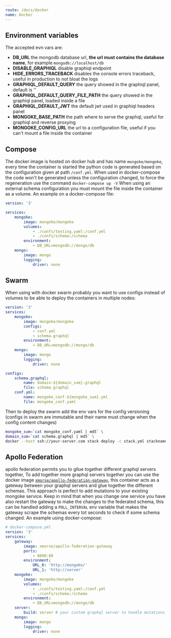 ```yaml
---
route: /docs/docker
name: Docker
---
```


## Environment variables

The accepted evn vars are:

-   **DB_URL** the mongodb database url, **the url must contains the database name**, for example `mongodb://localhost/db`
-   **DISABLE_GRAPHIQL** disable graphiql endpoint
-   **HIDE_ERRORS_TRACEBACK** disables the console errors traceback, useful in production to not bloat the logs
-   **GRAPHIQL_DEFAULT_QUERY** the query showed in the graphiql panel, default is ''
-   **GRAPHIQL_DEFAULT_QUERY_FILE_PATH** the query showed in the graphiql panel, loaded inside a file
-   **GRAPHIQL_DEFAULT_JWT** the default jwt used in graphiql headers panel
-   **MONGOKE_BASE_PATH** the path where to serve the graphql, useful for graphiql and reverse proxying
-   **MONGOKE_CONFIG_URL** the url to a configuration file, useful if you can't mount a file inside the container

## Compose

The docker image is hosted on docker hub and has name `mongoke/mongoke`, every time the container is started the python code is generated based on the configuration given at path `/conf.yml`.
When used in docker-compose the code won't be generated unless the configuration changed, to force the regeneration use the command `docker-compose up -V`
When using an external schema configuration you must mount the file inside the container as a volume.
An example on a docker-compose file:

```yml
version: '3'

services:
    mongoke:
        image: mongoke/mongoke
        volumes:
            - ./confs/testing.yaml:/conf.yml
            - ./confs/schema:/schema
        environment:
            - DB_URL=mongodb://mongo/db
    mongo:
        image: mongo
        logging:
            driver: none
```

## Swarm

When using with docker swarm probably you want to use configs instead of volumes to be able to deploy the containers in multiple nodes:

```yml
version: '3'
services:
    mongoke:
        image: mongoke/mongoke
        configs:
            - conf.yml
            - schema.graphql
        environment:
            - DB_URL=mongodb://mongo/db
    mongo:
        image: mongo
        logging:
            driver: none

configs:
    schema.graphql:
        name: domain-${domain_sum}.graphql
        file: schema.graphql
    conf.yml:
        name: mongoke_conf-${mongoke_sum}.yml
        file: mongoke_conf.yaml
```

Then to deploy the swarm add the env vars for the config versioning (configs in swarm are immutable and their name must change when the config content changes)

```sh
mongoke_sum=`cat mongoke_conf.yaml | md5` \
domain_sum=`cat schema.graphql | md5` \
docker --host ssh://your-server.com stack deploy -c stack.yml stackname
```

## Apollo Federation

apollo federation permits you to gllue together different graphql servers together,
To add together more graphql servers together you can use the docker image [`xmorse/apollo-federation-gateway`](https://github.com/remorses/apollo-federation-gateway), this container acts as a gateway between your graphql servers and glue together the different schemas.
This approach is perfect to add mutations to your existing mongoke service.
Keep in mind that when you change one service you have also restart the gateway to make the changes to the federated schema, this can be handled adding a `POLL_INTERVAL` env variable that makes the gateway scrape the schemas every tot seconds to check if some schema changed.
An example using docker-compose:

```yml
# docker-compose.yml
version: '3'
services:
    gateway:
        image: xmorse/apollo-federation-gateway
        ports:
            - 8090:80
        environment:
            URL_0: 'http://mongoke/'
            URL_1: 'http://server'
    mongoke:
        image: mongoke/mongoke
        volumes:
            - ./confs/testing.yaml:/conf.yml
            - ./confs/schema:/schema
        environment:
            - DB_URL=mongodb://mongo/db
    server:
        build: server # your custom graphql server to handle mutations and stuff
    mongo:
        image: mongo
        logging:
            driver: none
```
